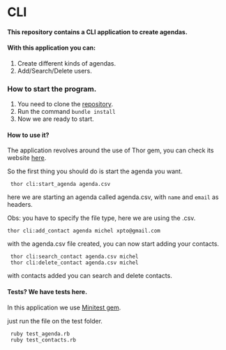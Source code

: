 # CLI

#### This repository contains a CLI application to create agendas.

#### With this application you can:

1. Create different kinds of agendas.
1. Add/Search/Delete users.

### How to start the program.

1. You need to clone the [repository](https://github.com/michelbernils/cli-scheduler.git).
1. Run the command ```bundle install```
1. Now we are ready to start.

#### How to use it?

The application revolves around the use of Thor gem, you can check its website [here](http://whatisthor.com/). 

So the first thing you should do is start the agenda you want. 

````
 thor cli:start_agenda agenda.csv
````

here we are starting an agenda called agenda.csv, with `name` and `email` as headers.

Obs: you have to specify the file type, here we are using the .csv.

```
thor cli:add_contact agenda michel xpto@gmail.com
```

with the agenda.csv file created, you can now start adding your contacts.

````
 thor cli:search_contact agenda.csv michel
 thor cli:delete_contact agenda.csv michel
````

with contacts added you can search and delete contacts.


#### Tests? We have tests here.

In this application we use [Minitest gem](https://github.com/seattlerb/minitest). 

just run the file on the test folder. 

```
 ruby test_agenda.rb 
 ruby test_contacts.rb
```














